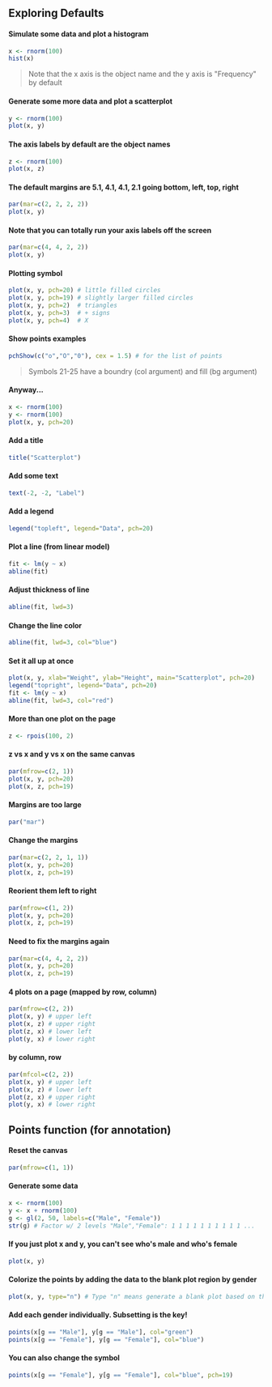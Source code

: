 ## Exploring Defaults
#### Simulate some data and plot a histogram
``` r
x <- rnorm(100)
hist(x)
```

>Note that the x axis is the object name and the y axis is "Frequency" by default

#### Generate some more data and plot a scatterplot
``` r
y <- rnorm(100)
plot(x, y)
```

#### The axis labels by default are the object names
``` r
z <- rnorm(100)
plot(x, z)
```

#### The default margins are 5.1, 4.1, 4.1, 2.1 going bottom, left, top, right
``` r
par(mar=c(2, 2, 2, 2))
plot(x, y)
```
#### Note that you can totally run your axis labels off the screen
``` r
par(mar=c(4, 4, 2, 2))
plot(x, y)
```

#### Plotting symbol
``` r
plot(x, y, pch=20) # little filled circles
plot(x, y, pch=19) # slightly larger filled circles
plot(x, y, pch=2)  # triangles
plot(x, y, pch=3)  # + signs
plot(x, y, pch=4)  # X
```

#### Show points examples
``` r
pchShow(c("o","O","0"), cex = 1.5) # for the list of points
```
>Symbols 21-25 have a boundry (col argument) and fill (bg argument)

#### Anyway...
``` r
x <- rnorm(100)
y <- rnorm(100)
plot(x, y, pch=20)
```

#### Add a title
``` r
title("Scatterplot")
```

#### Add some text
``` r
text(-2, -2, "Label")
```

#### Add a legend
``` r
legend("topleft", legend="Data", pch=20)
```

#### Plot a line (from linear model)
``` r
fit <- lm(y ~ x)
abline(fit)
```

#### Adjust thickness of line
``` r
abline(fit, lwd=3)
```

#### Change the line color
``` r
abline(fit, lwd=3, col="blue")
```

#### Set it all up at once
``` r
plot(x, y, xlab="Weight", ylab="Height", main="Scatterplot", pch=20)
legend("topright", legend="Data", pch=20)
fit <- lm(y ~ x)
abline(fit, lwd=3, col="red")
```

#### More than one plot on the page
``` r
z <- rpois(100, 2)
```

#### z vs x and y vs x on the same canvas
``` r
par(mfrow=c(2, 1))
plot(x, y, pch=20)
plot(x, z, pch=19)
```

#### Margins are too large
``` r
par("mar")
```

#### Change the margins
``` r
par(mar=c(2, 2, 1, 1))
plot(x, y, pch=20)
plot(x, z, pch=19)
```

#### Reorient them left to right
``` r
par(mfrow=c(1, 2))
plot(x, y, pch=20)
plot(x, z, pch=19)
```

#### Need to fix the margins again
``` r
par(mar=c(4, 4, 2, 2))
plot(x, y, pch=20)
plot(x, z, pch=19)
```

#### 4 plots on a page (mapped by row, column)
``` r
par(mfrow=c(2, 2))
plot(x, y) # upper left
plot(x, z) # upper right
plot(z, x) # lower left
plot(y, x) # lower right
```

#### by column, row
``` r
par(mfcol=c(2, 2))
plot(x, y) # upper left
plot(x, z) # lower left
plot(z, x) # upper right
plot(y, x) # lower right
```

## Points function (for annotation)
#### Reset the canvas
``` r
par(mfrow=c(1, 1))
```
#### Generate some data
``` r
x <- rnorm(100)
y <- x + rnorm(100)
g <- gl(2, 50, labels=c("Male", "Female"))
str(g) # Factor w/ 2 levels "Male","Female": 1 1 1 1 1 1 1 1 1 1 ...
```

#### If you just plot x and y, you can't see who's male and who's female
``` r
plot(x, y)
```

#### Colorize the points by adding the data to the blank plot region by gender
``` r
plot(x, y, type="n") # Type "n" means generate a blank plot based on the data
```

#### Add each gender individually. Subsetting is the key!
``` r
points(x[g == "Male"], y[g == "Male"], col="green")
points(x[g == "Female"], y[g == "Female"], col="blue")
```

#### You can also change the symbol
``` r
points(x[g == "Female"], y[g == "Female"], col="blue", pch=19)
```